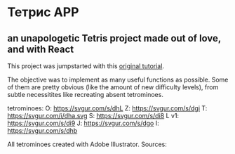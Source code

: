 # Тетрис APP
## an unapologetic Tetris project made out of love, and with React

This project was jumpstarted with this [original tutorial](https://www.youtube.com/watch?v=rAUn1Lom6dw&ab_channel=freeCodeCamp.org).

The objective was to implement as many useful functions as possible. Some of them are pretty obvious (like the amount of new difficulty levels), from subtle necessitites like recreating absent tetrominoes. 

tetrominoes:
O: https://svgur.com/s/dhL 
Z: https://svgur.com/s/dgi 
T: https://svgur.com/i/dha.svg
S: https://svgur.com/s/di8 
L v1: https://svgur.com/s/di9
J: https://svgur.com/s/dgo
I: https://svgur.com/s/dhb 

All tetrominoes created with Adobe Illustrator. 
Sources: 



